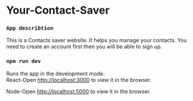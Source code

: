 # Your-Contact-Saver
### `App describtion`
This is a Contacts saver website. It helps you manage your contacts. You need to create an account first then you will be able to sign up. 


### `npm run dev`

Runs the app in the development mode.<br />
React-Open [http://localhost:3000](http://localhost:3000) to view it in the browser.

Node-Open [http://localhost:5000](http://localhost:3000) to view it in the browser.



